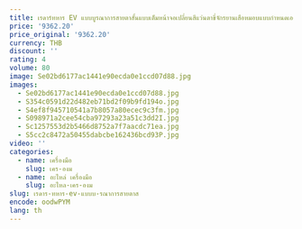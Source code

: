 ```yaml
---
title: เรดาร์ทหาร EV แบบบูรณาการสายตาสั้นแบบเต็มหน้าจอเปลี่ยนสีแว่นตาขี่จักรยานเสือหมอบแบบกําหนดเอง
price: '9362.20'
price_original: '9362.20'
currency: THB
discount: ''
rating: 4
volume: 80
image: Se02bd6177ac1441e90ecda0e1ccd07d88.jpg
images:
  - Se02bd6177ac1441e90ecda0e1ccd07d88.jpg
  - S354c0591d22d482eb71bd2f09b9fd194o.jpg
  - S4ef8f945710541a7b8057a80ecec9c3fm.jpg
  - S098971a2cee54cba97293a23a51c3dd2I.jpg
  - Sc1257553d2b5466d8752a7f7aacdc71ea.jpg
  - S5cc2c8472a50455dabcbe162436bcd93P.jpg
video: ''
categories:
  - name: เครื่องมือ
    slug: เคร-องม
  - name: อะไหล่ เครื่องมือ
    slug: อะไหล-เคร-องม
slug: เรดาร-ทหาร-ev-แบบบ-รณาการสายตาส
encode: oodwPYM
lang: th
---
```

  